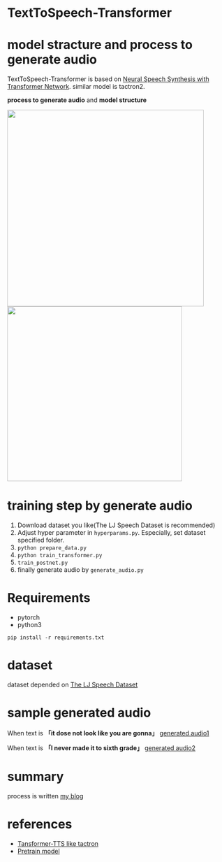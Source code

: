 # TextToSpeech-Transformer

# model stracture and process to generate audio

TextToSpeech-Transformer is based on [Neural Speech Synthesis with Transformer Network](https://arxiv.org/abs/1809.08895).
similar model is tactron2.

<b>process to generate audio</b> and <b>model structure</b>

<img src="https://user-images.githubusercontent.com/48679574/86134591-ca91f000-bb24-11ea-8c02-807544c708dc.jpg" width="450px"><img src="https://user-images.githubusercontent.com/48679574/86134611-d1206780-bb24-11ea-81e0-b156ac8c8b97.png" width="400px">



# training step by generate audio
1. Download dataset you like(The LJ Speech Dataset is recommended)
2. Adjust hyper parameter in ```hyperparams.py```. Especially, set dataset specified folder.
3. ```python prepare_data.py```
4. ```python train_transformer.py```
5. ```train_postnet.py```
6. finally generate audio by ```generate_audio.py```


# Requirements

- pytorch
- python3
```
pip install -r requirements.txt
```

# dataset

dataset depended on [The LJ Speech Dataset](https://keithito.com/LJ-Speech-Dataset/)



# sample generated audio

When text is <b>「it dose not look like you are gonna」</b>
[generated audio1](https://www.instagram.com/p/CCDXhJBlqmr/?igshid=1dufrqobhvk0f)

When text is <b>「I never made it to sixth grade」</b>
[generated audio2](https://www.instagram.com/p/CCDXV6OFRYy/?igshid=6czncaupql0s)



# summary 

process is written [my blog](https://trafalbad.hatenadiary.jp/entry/2020/06/30/231219)


# references

- [Tansformer-TTS like tactron](https://github.com/soobinseo/Transformer-TTS)
- [Pretrain model](https://drive.google.com/drive/folders/1r1tdgsdtipLossqD9ZfDmxSZb8nMO8Nf)




